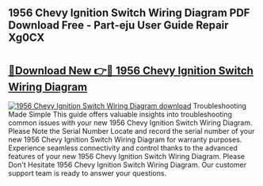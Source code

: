 ## 1956 Chevy Ignition Switch Wiring Diagram PDF Download Free - Part-eju User Guide Repair Xg0CX

# <h2><a href="http://dfm82v8.blite.top/?on=1956+Chevy+Ignition+Switch+Wiring+Diagram">🔗Download New 👉🔴 1956 Chevy Ignition Switch Wiring Diagram</a></h2>

[![1956 Chevy Ignition Switch Wiring Diagram download](https://i.imgur.com/lujVjoI.png)](http://dfm82v8.blite.top/?on=1956+Chevy+Ignition+Switch+Wiring+Diagram)
Troubleshooting Made Simple This guide offers valuable insights into troubleshooting common issues with your new 1956 Chevy Ignition Switch Wiring Diagram. Please Note the Serial Number Locate and record the serial number of your new 1956 Chevy Ignition Switch Wiring Diagram for warranty purposes. Experience seamless connectivity and control thanks to the advanced features of your new 1956 Chevy Ignition Switch Wiring Diagram. Please Don't Hesitate 1956 Chevy Ignition Switch Wiring Diagram. Our customer support team is ready to answer your questions.
